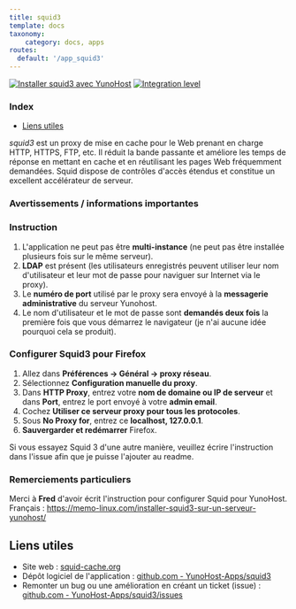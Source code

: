 ```yaml
---
title: squid3
template: docs
taxonomy:
    category: docs, apps
routes:
  default: '/app_squid3'
---
```


[![Installer squid3 avec YunoHost](https://install-app.yunohost.org/install-with-yunohost.svg)](https://install-app.yunohost.org/?app=squid3) [![Integration level](https://dash.yunohost.org/integration/squid3.svg)](https://dash.yunohost.org/appci/app/squid3)

### Index

- [Liens utiles](#liens-utiles)

*squid3* est un proxy de mise en cache pour le Web prenant en charge HTTP, HTTPS, FTP, etc. Il réduit la bande passante et améliore les temps de réponse en mettant en cache et en réutilisant les pages Web fréquemment demandées. Squid dispose de contrôles d'accès étendus et constitue un excellent accélérateur de serveur.

### Avertissements / informations importantes

### Instruction

1. L'application ne peut pas être **multi-instance** (ne peut pas être installée plusieurs fois sur le même serveur).
2. **LDAP** est présent (les utilisateurs enregistrés peuvent utiliser leur nom d'utilisateur et leur mot de passe pour naviguer sur Internet via le proxy).
3. Le **numéro de port** utilisé par le proxy sera envoyé à la **messagerie administrative** du serveur Yunohost.
4. Le nom d'utilisateur et le mot de passe sont **demandés deux fois** la première fois que vous démarrez le navigateur (je n'ai aucune idée pourquoi cela se produit).

### Configurer Squid3 pour Firefox

1. Allez dans **Préférences -> Général -> proxy réseau**.
1. Sélectionnez **Configuration manuelle du proxy**.
1. Dans **HTTP Proxy**, entrez votre **nom de domaine ou IP de serveur** et dans **Port**, entrez le port envoyé à votre **admin email**.
1. Cochez **Utiliser ce serveur proxy pour tous les protocoles**.
1. Sous **No Proxy for**, entrez ce **localhost, 127.0.0.1**.
1. **Sauvergarder et redémarrer** Firefox.

Si vous essayez Squid 3 d'une autre manière, veuillez écrire l'instruction dans l'issue afin que je puisse l'ajouter au readme.

### Remerciements particuliers
Merci à **Fred** d'avoir écrit l'instruction pour configurer Squid pour YunoHost. Français : https://memo-linux.com/installer-squid3-sur-un-serveur-yunohost/

## Liens utiles

+ Site web : [squid-cache.org](http://www.squid-cache.org/)
+ Dépôt logiciel de l'application : [github.com - YunoHost-Apps/squid3](https://github.com/YunoHost-Apps/squid3_ynh)
+ Remonter un bug ou une amélioration en créant un ticket (issue) : [github.com - YunoHost-Apps/squid3/issues](https://github.com/YunoHost-Apps/squid3_ynh/issues)
